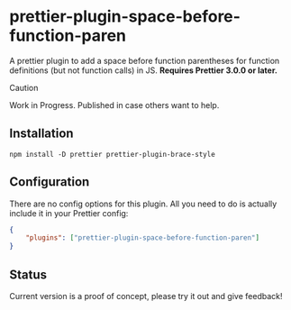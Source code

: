# prettier-plugin-space-before-function-paren

A prettier plugin to add a space before function parentheses for function definitions (but not function calls) in JS.
**Requires Prettier 3.0.0 or later.**

> [!CAUTION]
> Work in Progress. Published in case others want to help.

## Installation

```
npm install -D prettier prettier-plugin-brace-style
```

## Configuration

There are no config options for this plugin.
All you need to do is actually include it in your Prettier config:

```json
{
	"plugins": ["prettier-plugin-space-before-function-paren"]
}
```

<!-- examples -->

## Status

Current version is a proof of concept, please try it out and give feedback!
